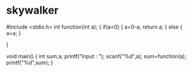 # skywalker
#include <stdio.h>
int function(int a);
{
    if(a<0)
    {
    a=0-a;
    return a;
    }
    else
    {
    a=a;
    }
    
}

void main()
{
    int sum,a;
    printf("Input : ");
    scanf("%d",a);
    sum=function(a);
    printf("%d",sum);
}
